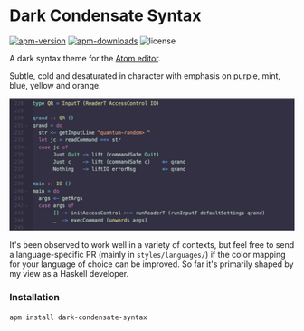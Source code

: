 # Dark Condensate Syntax

[![apm-version](https://img.shields.io/apm/v/dark-condensate-syntax.svg)](https://atom.io/themes/dark-condensate-syntax)
[![apm-downloads](https://img.shields.io/apm/dm/dark-condensate-syntax.svg)](https://atom.io/themes/dark-condensate-syntax)
![license](https://img.shields.io/github/license/mashape/apistatus.svg)

A dark syntax theme for the [Atom editor](https://atom.io).

Subtle, cold and desaturated in character with emphasis on purple, mint, blue, yellow and orange.

<img src="https://raw.githubusercontent.com/BlackBrane/dark-condensate-syntax/master/img/qrand.png" width="700">

It's been observed to work well in a variety of contexts, but feel free to send a language-specific PR (mainly in `styles/languages/`) if the color mapping for your language of choice can be improved. So far it's primarily shaped by my view as a Haskell developer.


### Installation

```
apm install dark-condensate-syntax
```
